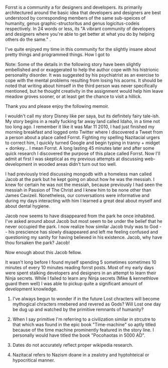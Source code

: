 Forrst is a community a for designers and developers. its primarily architectured around the basic idea that developers and
designers are best understood by corresponding members of the same sub-speices of humanity, genus graphic-structoritus and
genus logicitus-codeis respectively. In 24 words or less, its "A vibrant community of developers and designers where you're
able to get better at what you do by helping others do the same." .

I've quite enjoyed my time in this community for the slightly insane about pretty things and programmed things. How I got to

Note: Some of the details in the following story have been slightly embellished and or exaggerated to help the author cope
with his histrionic personality disorder. It was suggested by his psychiatrist as an exercise to cope with the mental
problems resulting from losing his acorns. It should be noted that writing about himself in the third person was never
specifically mentioned, but he thought creativity in the assignment would help him leave meadow groves sooner, or at least
get the chance to visit a hillick.

Thank you and please enjoy the following memoir.

I wouldn't call my story Disney like per saya, but its definitely fairy tale-ish. My story begins in a really fucking far
away land called Idaho, in a time not too long ago. I remember it like it was Mar 11 2010, I had just finished my morning
breakfast and logged onto Twitter where I discovered a Tweet from a person about a place called Forrst. Fighting my spelling
Nazitacial urgers to correct him, I quickly turned Google and begin typing in tranny + midget + donkey... I mean Forrst. A
long lasting 45 minutes later and after some quick research I discovered the purpose of this place called Forrst. Now I'll
admit at first I was skeptical as my previous attempts at discussing web-development in wooded areas didn't turn out too
well.

I had previously tried discussing mongodb with a homeless man called Jacob at the park but he kept going on about how he was
the messiah. I knew for certain he was not the messiah, because previously I had seen the messiah in Passion of The Christ
and I knew him to be none other than James Cavizeil. Nonetheless, our conversations were informative and during my days
interacting with him I learned a great deal about myself and about dental hygiene.

Jacob now seems to have disappeared from the park he once inhabited. I've asked around about Jacob but most seem to be under
the belief that he never occupied the park. I now realize how similar Jacob truly was to God -- his prescience has slowly
disappeared and left me feeling confused and questioning my sanity for having believed in his existence. Jacob, why have thou
forsaken the park? Jacob!

Now enough about this Jacob fellow.

It wasn't long before I found myself spending 5 sometimes sometimes 10 minutes of every 10 minutes reading forrst posts. Most
of my early days were spent stalking developers and designers in an attempt to learn their Ninja secrets. While I failed to
learn any Ninja secrets (Mike & kennethlove guard them well) I was able to pickup quite a significant amount of development
knowledge.

1. I've always begun to wonder if in the future Lost chracters will become mythogical chracters rmebered and revered as Gods?
Will Lost one day be dug up and watched by the primitive remnants of humanity?

2. When I say primitive I'm referring to a civilization similar in strcutre to that which was found in the epic book
"Time-machine" so aptly titled because of the time machine prominently featured in the story line. I personally would have
titled the book "Pocohaotas in 5000 AD".

3. Dates do not accurately reflect proper wikipedia research.

4. Nazitacal refers to Nazism doane in a zealotry and hyptohteical or hypocritical manner.

